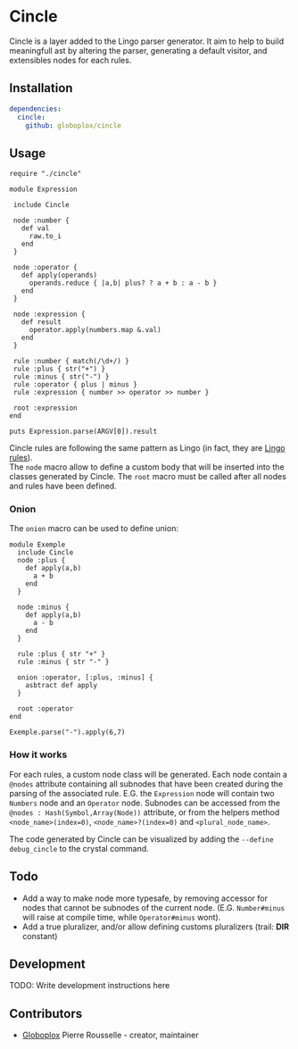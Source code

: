 # Cincle

Cincle is a layer added to the Lingo parser generator.
It aim to help to build meaningfull ast by altering the parser, generating a default visitor, and extensibles nodes for each rules.

## Installation

```yml
dependencies:
  cincle:
    github: globoplox/cincle
```

## Usage

```crystal
require "./cincle"

module Expression

 include Cincle

 node :number {
   def val
     raw.to_i
   end
 }

 node :operator {
   def apply(operands)
     operands.reduce { |a,b| plus? ? a + b : a - b }
   end
 }

 node :expression {
   def result
     operator.apply(numbers.map &.val)
   end
 }

 rule :number { match(/\d+/) }
 rule :plus { str("+") }
 rule :minus { str("-") }
 rule :operator { plus | minus }
 rule :expression { number >> operator >> number }

 root :expression
end

puts Expression.parse(ARGV[0]).result

```

Cincle rules are following the same pattern as Lingo (in fact, they are [Lingo rules](https://github.com/rmosolgo/lingo)).  
The `node` macro allow to define a custom body that will be inserted into the classes generated by Cincle.
The `root` macro must be called after all nodes and rules have been defined.

### Onion

The `onion` macro can be used to define union:
```crsytal
module Exemple
  include Cincle
  node :plus {
    def apply(a,b)
      a + b
    end
  }

  node :minus {
    def apply(a,b)
      a - b
    end
  }

  rule :plus { str "+" }
  rule :minus { str "-" }

  onion :operator, [:plus, :minus] {
    asbtract def apply
  }

  root :operator
end

Exemple.parse("-").apply(6,7)
```

### How it works

For each rules, a custom node class will be generated. Each node contain a `@nodes` attribute containing all subnodes that have been created during the parsing of the associated rule.
E.G. the `Expression` node will contain two `Numbers` node and an `Operator` node. Subnodes can be accessed from the `@nodes : Hash(Symbol,Array(Node))` attribute, or from the helpers method `<node_name>(index=0)`, `<node_name>?(index=0)` and `<plural_node_name>`.

The code generated by Cincle can be visualized by adding the `--define debug_cincle` to the crystal command.

## Todo

* Add a way to make node more typesafe, by removing accessor for nodes that cannot be subnodes of the current node. (E.G. `Number#minus` will raise at compile time, while `Operator#minus` wont).
* Add a true pluralizer, and/or allow defining customs pluralizers (trail: __DIR__ constant)

## Development

TODO: Write development instructions here

## Contributors

- [Globoplox](https://github.com/globoplox) Pierre Rousselle - creator, maintainer
